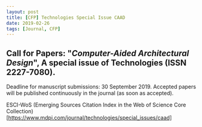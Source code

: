 ```yaml
---
layout: post
title: [CFP] Technologies Special Issue CAAD
date: 2019-02-26
tags: [Journal, CFP]
---
```


## Call for Papers: "*Computer-Aided Architectural Design*", A special issue of **Technologies** (ISSN 2227-7080).

Deadline for manuscript submissions: 30 September 2019. Accepted papers will be published continuously in the journal (as soon as accepted).

ESCI-WoS (Emerging Sources Citation Index in the Web of Science Core Collection) 
[https://www.mdpi.com/journal/technologies/special_issues/caad]
